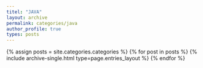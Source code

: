 ```yaml
---
titel: "JAVA"
layout: archive
permalink: categories/java
author_profile: true
types: posts
---
```


{% assign posts = site.categories.categories %}
{% for post in posts %}
{% include archive-single.html type=page.entries_layout %}
{% endfor %}
